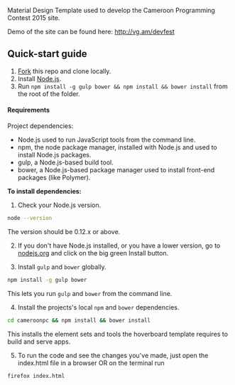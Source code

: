 Material Design Template used to develop the Cameroon Programming Contest 2015 site.

Demo of the site can be found here: http://vg.am/devfest

## Quick-start guide
1.  [Fork](https://github.com/GDG-Buea/cameroonpc/fork) this repo and clone locally.
2.  Install [Node.js](www.nodejs.org).
3.  Run `npm install -g gulp bower && npm install && bower install` from the root of the folder.

#### Requirements

Project dependencies:

- Node.js used to run JavaScript tools from the command line.
- npm, the node package manager, installed with Node.js and used to install Node.js packages.
- gulp, a Node.js-based build tool.
- bower, a Node.js-based package manager used to install front-end packages (like Polymer).

**To install dependencies:**

1)  Check your Node.js version.

```sh
node --version
```

The version should be 0.12.x or above.

2)  If you don't have Node.js installed, or you have a lower version, go to [nodejs.org](https://nodejs.org) and click on the big green Install button.

3)  Install `gulp` and `bower` globally.

```sh
npm install -g gulp bower
```

This lets you run `gulp` and `bower` from the command line.

4)  Install the projects's local `npm` and `bower` dependencies.

```sh
cd cameroonpc && npm install && bower install
```

This installs the element sets and tools the hoverboard template requires to build and serve apps.

5) To run the code and see the changes you've made, just open the index.html file in a browser OR on the terminal run

```sh
firefox index.html
```
